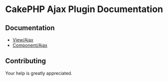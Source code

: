 # CakePHP Ajax Plugin Documentation

## Documentation
* [View/Ajax](View/Ajax.md)
* [Component/Ajax](Component/Ajax.md)

## Contributing
Your help is greatly appreciated.
